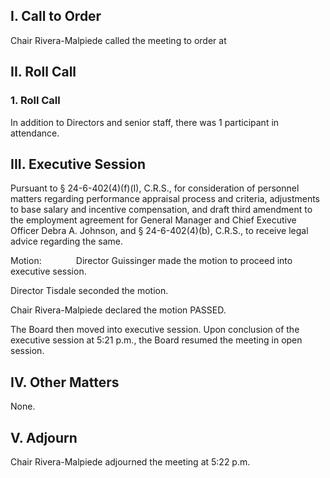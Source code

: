 ## I. Call to Order

Chair Rivera-Malpiede called the meeting to order at

## II. Roll Call

### 1. Roll Call

In addition to Directors and senior staff, there was 1 participant in attendance.

## III. Executive Session

Pursuant to § 24-6-402(4)(f)(I), C.R.S., for consideration of personnel matters regarding performance appraisal process and criteria, adjustments to base salary and incentive compensation, and draft third amendment to the employment agreement for General Manager and Chief Executive Officer Debra A. Johnson, and § 24-6-402(4)(b), C.R.S., to receive legal advice regarding the same.

Motion:              Director Guissinger made the motion to proceed into executive session.

Director Tisdale seconded the motion.

Chair Rivera-Malpiede declared the motion PASSED.

The Board then moved into executive session. Upon conclusion of the executive session at 5:21 p.m., the Board resumed the meeting in open session.

## IV. Other Matters

None.

## V. Adjourn

Chair Rivera-Malpiede adjourned the meeting at 5:22 p.m.